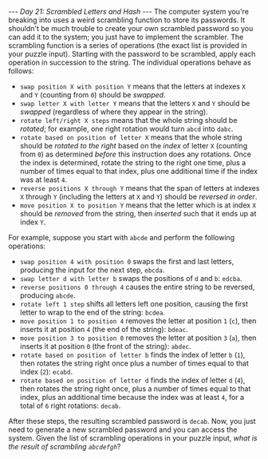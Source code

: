 *--- Day 21: Scrambled Letters and Hash ---*
The computer system you're breaking into uses a weird scrambling function to store its passwords. It shouldn't be much trouble to create your own scrambled password so you can add it to the system; you just have to implement the scrambler.
The scrambling function is a series of operations (the exact list is provided in your puzzle input). Starting with the password to be scrambled, apply each operation in succession to the string. The individual operations behave as follows:

- `swap position X with position Y` means that the letters at indexes `X` and `Y` (counting from `0`) should be _swapped_.
- `swap letter X with letter Y` means that the letters `X` and `Y` should be _swapped_ (regardless of where they appear in the string).
- `rotate left/right X steps` means that the whole string should be _rotated_; for example, one right rotation would turn `abcd` into `dabc`.
- `rotate based on position of letter X` means that the whole string should be _rotated to the right_ based on the _index_ of letter `X` (counting from `0`) as determined _before_ this instruction does any rotations.  Once the index is determined, rotate the string to the right one time, plus a number of times equal to that index, plus one additional time if the index was at least `4`.
- `reverse positions X through Y` means that the span of letters at indexes `X` through `Y` (including the letters at `X` and `Y`) should be _reversed in order_.
- `move position X to position Y` means that the letter which is at index `X` should be _removed_ from the string, then _inserted_ such that it ends up at index `Y`.

For example, suppose you start with `abcde` and perform the following operations:

- `swap position 4 with position 0` swaps the first and last letters, producing the input for the next step, `ebcda`.
- `swap letter d with letter b` swaps the positions of `d` and `b`: `edcba`.
- `reverse positions 0 through 4` causes the entire string to be reversed, producing `abcde`.
- `rotate left 1 step` shifts all letters left one position, causing the first letter to wrap to the end of the string: `bcdea`.
- `move position 1 to position 4` removes the letter at position `1` (`c`), then inserts it at position `4` (the end of the string): `bdeac`.
- `move position 3 to position 0` removes the letter at position `3` (`a`), then inserts it at position `0` (the front of the string): `abdec`.
- `rotate based on position of letter b` finds the index of letter `b` (`1`), then rotates the string right once plus a number of times equal to that index (`2`): `ecabd`.
- `rotate based on position of letter d` finds the index of letter `d` (`4`), then rotates the string right once, plus a number of times equal to that index, plus an additional time because the index was at least `4`, for a total of `6` right rotations: `decab`.

After these steps, the resulting scrambled password is `decab`.
Now, you just need to generate a new scrambled password and you can access the system. Given the list of scrambling operations in your puzzle input, _what is the result of scrambling `abcdefgh`_?

